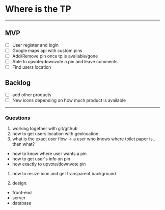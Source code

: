 # Where is the TP
---
## MVP

* [ ] User register and login
* [ ] Google maps api with custom pins
* [ ] Add/Remove pin once tp is available/gone
* [ ] Able to upvote/downvote a pin and leave comments
* [ ] Find users location

## Backlog
* [ ] add other products
* [ ] New icons depending on how much product is available

---

### Questions
1. working together with git/github
1. how to get users location with geolocation
1. what is the exact user flow -> a user who knows where toilet paper is.. then what?
* how to know where user wants a pin
* how to get user's info on pin
* how exactly to upvote/downvote pin

1. how to resize icon and get transparent background



1. design:
* front-end
* server
* database

